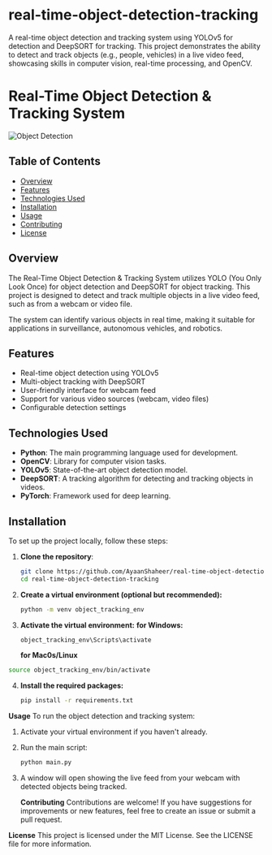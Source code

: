 # real-time-object-detection-tracking
A real-time object detection and tracking system using YOLOv5 for detection and DeepSORT for tracking. This project demonstrates the ability to detect and track objects (e.g., people, vehicles) in a live video feed, showcasing skills in computer vision, real-time processing, and OpenCV.

# Real-Time Object Detection & Tracking System

![Object Detection](https://www.shutterstock.com/image-photo/machine-learning-ai-identify-objects-600nw-1182963280.jpg) 

## Table of Contents
- [Overview](#overview)
- [Features](#features)
- [Technologies Used](#technologies-used)
- [Installation](#installation)
- [Usage](#usage)
- [Contributing](#contributing)
- [License](#license)

## Overview
The Real-Time Object Detection & Tracking System utilizes YOLO (You Only Look Once) for object detection and DeepSORT for object tracking. This project is designed to detect and track multiple objects in a live video feed, such as from a webcam or video file. 

The system can identify various objects in real time, making it suitable for applications in surveillance, autonomous vehicles, and robotics.

## Features
- Real-time object detection using YOLOv5
- Multi-object tracking with DeepSORT
- User-friendly interface for webcam feed
- Support for various video sources (webcam, video files)
- Configurable detection settings

## Technologies Used
- **Python**: The main programming language used for development.
- **OpenCV**: Library for computer vision tasks.
- **YOLOv5**: State-of-the-art object detection model.
- **DeepSORT**: A tracking algorithm for detecting and tracking objects in videos.
- **PyTorch**: Framework used for deep learning.

## Installation
To set up the project locally, follow these steps:

1. **Clone the repository**:
   ```bash
   git clone https://github.com/AyaanShaheer/real-time-object-detection-tracking.git
   cd real-time-object-detection-tracking
2. **Create a virtual environment (optional but recommended):**
   ```bash
   python -m venv object_tracking_env
3. **Activate the virtual environment:**
   **for Windows:**
   ```bash
   object_tracking_env\Scripts\activate
   ```
   **for Mac0s/Linux**
  ```bash
  source object_tracking_env/bin/activate
```
4. **Install the required packages:**
   ```bash
   pip install -r requirements.txt
   
**Usage**
To run the object detection and tracking system:

1) Activate your virtual environment if you haven't already.
2) Run the main script:
   ```bash
   python main.py
3) A window will open showing the live feed from your webcam with detected objects being tracked.

   **Contributing**
Contributions are welcome! If you have suggestions for improvements or new features, feel free to create an issue or submit a pull request.

**License**
This project is licensed under the MIT License. See the LICENSE file for more information.



